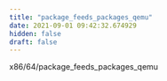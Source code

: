 ```yaml
---
title: "package_feeds_packages_qemu"
date: 2021-09-01 09:42:32.674929
hidden: false
draft: false
---
```


x86/64/package_feeds_packages_qemu

